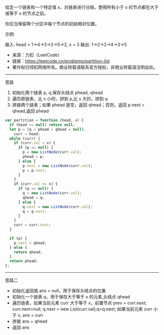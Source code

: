 给定一个链表和一个特定值 x，对链表进行分隔，使得所有小于 x 的节点都在大于或等于 x 的节点之前。

你应当保留两个分区中每个节点的初始相对位置。

示例:

输入: head = 1->4->3->2->5->2, x = 3
输出: 1->2->2->4->3->5

- 来源：力扣（LeetCode）
- 链接：https://leetcode.cn/problems/partition-list
- 著作权归领扣网络所有。商业转载请联系官方授权，非商业转载请注明出处。

---

思路

1. 初始化两个链表 p, q,保存头结点 phead, qhead
2. 遍历原链表，比 x 小的，拼到 p,比 x 大的，拼到 q
3. 拼接两个链表；如果 phead 是空，返回 qhead；否则，返回 p.next = qhead,返回 phead

```javascript
var partition = function (head, x) {
  if (head == null) return null;
  let p = (q = phead = qhead = null),
    curr = head;
  while (curr) {
    if (curr.val < x) {
      if (p == null) {
        p = new ListNode(curr.val);
        phead = p;
      } else {
        p.next = new ListNode(curr.val);
        p = p.next;
      }
    }
    if (curr.val >= x) {
      if (q == null) {
        q = new ListNode(curr.val);
        qhead = q;
      } else {
        q.next = new ListNode(curr.val);
        q = q.next;
      }
    }
    curr = curr.next;
  }

  if (p) {
    p.next = qhead;
  } else {
    return qhead;
  }
  return phead;
};
```

---

思路二

- 初始化返回值 ans = null，用于保存头结点的位置
- 初始化一个链表 q，用于保存大于等于 x 的元素,头结点 qhead
- 遍历链表，如果当前元素 curr 大于等于 x，前置节点 prev = curr.next; curr.next=null; q.next = new List(curr.val);q=q.next; 如果当前元素 curr 小于 x, ans = curr
- 拼接 ans + qhead
- 返回 ans
